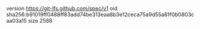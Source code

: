 version https://git-lfs.github.com/spec/v1
oid sha256:b91019ff0488ff83add74be313eaa8b3e12ceca75a9d55a81f0b0803caa03a15
size 2588
